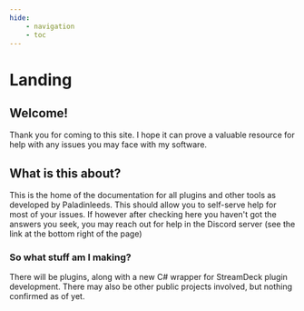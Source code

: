 ```yaml
---
hide:
    - navigation
    - toc
---
```


# Landing

## Welcome!

Thank you for coming to this site. I hope it can prove a valuable resource for help with any issues you may face with my software.

## What is this about?

This is the home of the documentation for all plugins and other tools as developed by Paladinleeds. This should allow you to self-serve help for most of your issues. If however after checking here you haven't got the answers you seek, you may reach out for help in the Discord server (see the link at the bottom right of the page)

### So what stuff am I making?

There will be plugins, along with a new C# wrapper for StreamDeck plugin development. There may also be other public projects involved, but nothing confirmed as of yet.